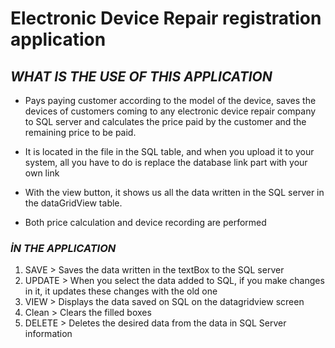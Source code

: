 # **Electronic Device Repair registration application**


## *WHAT IS THE USE OF THIS APPLICATION*

* Pays paying customer according to the model of the device, saves the devices of customers coming to any electronic device repair company to SQL server and calculates the price paid by the customer and the remaining price to be paid.

* It is located in the file in the SQL table, and when you upload it to your system, all you have to do is replace the database link part with your own link

* With the view button, it shows us all the data written in the SQL server in the dataGridView table.

* Both price calculation and device recording are performed

### *İN THE APPLICATION*

1. SAVE > Saves the data written in the textBox to the SQL server
2. UPDATE > When you select the data added to SQL, if you make changes in it, it updates these changes with the old one
3. VIEW > Displays the data saved on SQL on the datagridview screen
4. Clean > Clears the filled boxes
5. DELETE > Deletes the desired data from the data in SQL Server information

